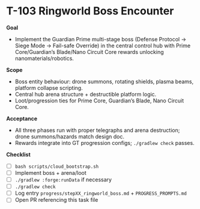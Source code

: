 # T-103 Ringworld Boss Encounter

**Goal**
- Implement the Guardian Prime multi-stage boss (Defense Protocol → Siege Mode → Fail-safe Override) in the central control hub with Prime Core/Guardian’s Blade/Nano Circuit Core rewards unlocking nanomaterials/robotics.

**Scope**
- Boss entity behaviour: drone summons, rotating shields, plasma beams, platform collapse scripting.
- Central hub arena structure + destructible platform logic.
- Loot/progression ties for Prime Core, Guardian’s Blade, Nano Circuit Core.

**Acceptance**
- All three phases run with proper telegraphs and arena destruction; drone summons/hazards match design doc.
- Rewards integrate into GT progression configs; `./gradlew check` passes.

**Checklist**
- [ ] `bash scripts/cloud_bootstrap.sh`
- [ ] Implement boss + arena/loot
- [ ] `./gradlew :forge:runData` if necessary
- [ ] `./gradlew check`
- [ ] Log entry `progress/stepXX_ringworld_boss.md` + `PROGRESS_PROMPTS.md`
- [ ] Open PR referencing this task file
